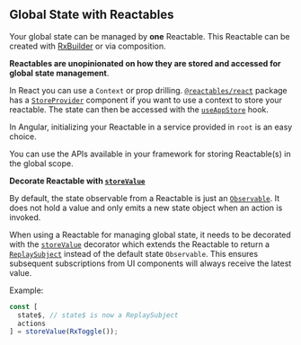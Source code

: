 ## Global State with Reactables

Your global state can be managed by **one** Reactable. This Reactable can be created with <a href="https://reactables.github.io/reactables/references/core-api/#rx-builder" target="_blank">RxBuilder</a> or via composition.

**Reactables are unopinionated on how they are stored and accessed for global state management**.

In React you can use a `Context` or prop drilling. <a href="https://reactables.github.io/reactables/react/react-bindings/" target="_blank">`@reactables/react`</a> package has a <a href="https://reactables.github.io/reactables/react/react-bindings/#providers" target="_blank">`StoreProvider`</a> component if you want to use a context to store your reactable. The state can then be accessed with the <a href="https://reactables.github.io/reactables/react/react-bindings/#useappstore" target="_blank">`useAppStore`</a> hook.

In Angular, initializing your Reactable in a service provided in `root` is an easy choice.

You can use the APIs available in your framework for storing Reactable(s) in the global scope.

**Decorate Reactable with <a href="https://reactables.github.io/reactables/references/core-api/#store-value" target="_blank">`storeValue`</a>**

By default, the state observable from a Reactable is just an <a href="https://rxjs.dev/guide/observable" target="_blank">`Observable`</a>. It does not hold a value and only emits a new state object when an action is invoked.

When using a Reactable for managing global state, it needs to be decorated with the <a href="https://reactables.github.io/reactables/references/core-api/#store-value" target="_blank">`storeValue`</a> decorator which extends the Reactable to return a <a href="https://rxjs.dev/api/index/class/ReplaySubject" target="_blank">`ReplaySubject`</a> instead of the default state `Observable`.  This ensures subsequent subscriptions from UI components will always receive the latest value. 

Example:
```typescript
const [
  state$, // state$ is now a ReplaySubject
  actions
] = storeValue(RxToggle());

```